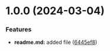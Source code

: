 # 1.0.0 (2024-03-04)


### Features

* **readme.md:** added file ([6445ef8](https://github.com/Maria02-23/git-extended/commit/6445ef82b664a7d8b8ecf801cb01b04b8e867c5c))



